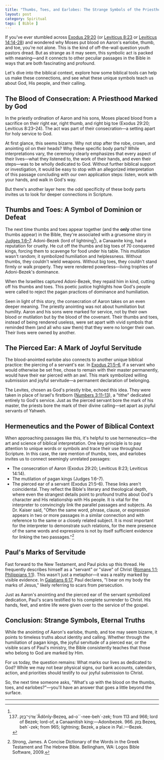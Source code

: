 ```yaml
---
title: "Thumbs, Toes, and Earlobes: The Strange Symbols of the Priesthood"
layout: post
category: Spiritual
tags: [ Bible ]
---
```


If you've ever stumbled across [Exodus 29:20](https://biblehub.com/csb/exodus/29.htm) (or [Leviticus 8:23](https://biblehub.com/csb/leviticus/8.htm) or [Leviticus 14:14-28](https://biblehub.com/csb/leviticus/14.htm)) and wondered why Moses put blood on Aaron's earlobe, thumb, and toe, you're not alone. This is the kind of off-the-wall question youth pastors dread. But as strange as it may seem, this symbolic act is packed with meaning—and it connects to other peculiar passages in the Bible in ways that are both fascinating and profound.
<!-- more -->

Let's dive into the biblical context, explore how some biblical tools can help us make these connections, and see what these unique symbols teach us about God, His people, and their calling.

## The Blood of Consecration: A Priesthood Marked by God
In the priestly ordination of Aaron and his sons, Moses placed blood from a sacrifice on their right ear, right thumb, and right big toe (Exodus 29:20; Leviticus 8:23–24). The act was part of their consecration—a setting apart for holy service to God.

At first glance, this seems bizarre. Why not stop after the robe, crown, and anointing oil on their heads? Why these specific body parts? While interpretations vary, the ceremony clearly emphasizes that every aspect of their lives—what they listened to, the work of their hands, and even their steps—was to be wholly dedicated to God. Without further biblical support or investigation, it would be easy to stop with an allegorized interpretation of this passage concluding with our own application steps: listen, work with your hands, and walk in God's way.

But there's another layer here: the odd specificity of these body parts invites us to look for deeper connections in Scripture.

## Thumbs and Toes: A Symbol of Dominion or Defeat
The next time thumbs and toes appear together (and the **only** other time thumbs appear) in the Bible, they're associated with a gruesome story in [Judges 1:6–7](https://biblehub.com/csb/judges/1.htm). Adoni-Bezek (lord of lightning[^1]), a Canaanite king, had a reputation for cruelty. He cut off the thumbs and big toes of 70 conquered kings, forcing them to scavenge for food under his table. This mutilation wasn't random; it symbolized humiliation and helplessness. Without thumbs, they couldn't wield weapons. Without big toes, they couldn't stand firmly or walk properly. They were rendered powerless—living trophies of Adoni-Bezek's dominance.

When the Israelites captured Adoni-Bezek, they repaid him in kind, cutting off his thumbs and toes. This poetic justice highlights how God's people were called to reject the pagan practices of dominance and humiliation.

Seen in light of this story, the consecration of Aaron takes on an even deeper meaning. The priestly anointing was not about humiliation but humility. Aaron and his sons were marked for service, not by their own blood or mutilation but by the blood of the covenant. Their thumbs and toes, instead of being rendered useless, were set apart with vivid symbols that reminded them (and all who saw them) that they were no longer their own. Their lives were owned by another.

## The Pierced Ear: A Mark of Joyful Servitude
The blood-anointed earlobe also connects to another unique biblical practice: the piercing of a servant's ear. In [Exodus 21:5–6](https://biblehub.com/csb/exodus/21.htm), if a servant who would otherwise be set free, chose to remain with their master permanently, would have their ear pierced with an awl. This mark symbolized willing submission and joyful servitude—a permanent declaration of belonging.

The Levites, chosen as God's priestly tribe, echoed this idea. They were taken in place of Israel's firstborn ([Numbers 3:11–13](https://biblehub.com/csb/numbers/3.htm)), a "tithe" dedicated entirely to God's service. Just as the pierced servant bore the mark of his master, the priests bore the mark of their divine calling—set apart as joyful servants of Yahweh.

## Hermeneutics and the Power of Biblical Context
When approaching passages like this, it's helpful to use hermeneutics—the art and science of biblical interpretation. One key principle is to pay attention to unique words or symbols and trace their use throughout Scripture. In this case, the rare mention of thumbs, toes, and earlobes invites us to connect seemingly unrelated passages:
- The consecration of Aaron (Exodus 29:20; Leviticus 8:23; Leviticus 14:14).
- The mutilation of pagan kings (Judges 1:6–7).
- The pierced ear of a servant (Exodus 21:5–6).
These links aren't coincidental. They reflect the Bible's literary and theological depth, where even the strangest details point to profound truths about God's character and His relationship with His people. It is vital for the interpreter to convincingly link the parallel passages and subjects. As Dr. Kaiser said, "Often the same word, phrase, clause, or expression appears in two or more passages in a similar connection and with reference to the same or a closely related subject. It is most important for the interpreter to demonstrate such relations, for the mere presence of the same words and expressions is not by itself sufficient evidence for linking the two passages."[^3]

## Paul's Marks of Servitude
Fast forward to the New Testament, and Paul picks up this thread. He frequently describes himself as a "servant" or "slave" of Christ ([Romans 1:1](https://biblehub.com/csb/romans/1.htm); [Philippians 1:1](https://biblehub.com/csb/philippians/1.htm)). This wasn't just a metaphor—it was a reality marked by visible evidence. In [Galatians 6:17](https://biblehub.com/csb/galatians/6.htm), Paul declares, "I bear on my body the marks of Jesus," likely referring to scars from persecution.

Just as Aaron's anointing and the pierced ear of the servant symbolized dedication, Paul's scars testified to his complete surrender to Christ. His hands, feet, and entire life were given over to the service of the gospel.

## Conclusion: Strange Symbols, Eternal Truths
While the anointing of Aaron's earlobe, thumb, and toe may seem bizarre, it points to timeless truths about identity and calling. Whether through the humiliation of pagan kings, the joyful servitude of a pierced ear, or the visible scars of Paul's ministry, the Bible consistently teaches that those who belong to God are marked by Him.

For us today, the question remains: What marks our lives as dedicated to God? While we may not bear physical signs, our bank accounts, calendars, action, and priorities should testify to our joyful submission to Christ.

So, the next time someone asks, "What's up with the blood on the thumbs, toes, and earlobes?"—you'll have an answer that goes a little beyond the surface.


---

[^1]: 137. אֲדֹנִי־בֶזֶק ʾĂdônîy-Bezeq, ad-o´´-nee-beh´-zek; from 113 and 966; lord of Bezek; lord-of, a Canaanitish king:—Adonibezek. 966. בֶּזֶק Bezeq, beh´-zek; from 965; lightning; Bezek, a place in Pal.:—Bezek.[^2] 
[^3]: Strong, James. A Concise Dictionary of the Words in the Greek Testament and The Hebrew Bible. Bellingham, WA: Logos Bible Software, 2009.
[^2]: Walter C. Kaiser Jr., "Putting It All Together: The Theological Use of the Bible," in Introduction to Biblical Hermeneutics: The Search for Meaning, ed. Walter C. Kaiser Jr. and Moisés Silva (Grand Rapids, MI: Zondervan, 2007), 247.